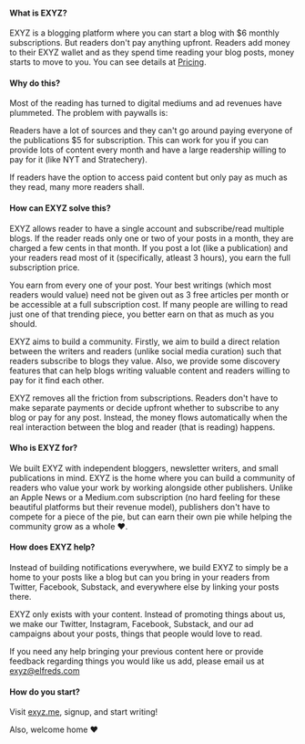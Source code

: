 #### What is EXYZ?

EXYZ is a blogging platform where you can start a blog with $6 monthly subscriptions. But readers don't pay anything upfront. 
Readers add money to their EXYZ wallet and as they spend time reading your blog posts, money starts to move to you. You can see details at [Pricing](https://exyz.elfreds.com/pricing).

#### Why do this?

Most of the reading has turned to digital mediums and ad revenues have plummeted. The problem with paywalls is:

Readers have a lot of sources and they can't go around paying everyone of the publications $5 for subscription. 
This can work for you if you can provide lots of content every month and have a large readership willing to pay for it (like NYT and Stratechery).

If readers have the option to access paid content but only pay as much as they read, many more readers shall.

#### How can EXYZ solve this?

EXYZ allows reader to have a single account and subscribe/read multiple blogs. 
If the reader reads only one or two of your posts in a month, they are charged a few cents in that month.
If you post a lot (like a publication) and your readers read most of it (specifically, atleast 3 hours), you earn the full subscription price.

You earn from every one of your post. Your best writings (which most readers would value) need not be given out as 3 free articles per month or be accessible at a full subscription cost.
If many people are willing to read just one of that trending piece, you better earn on that as much as you should.

EXYZ aims to build a community. 
Firstly, we aim to build a direct relation between the writers and readers (unlike social media curation) such that readers subscribe to blogs they value.
Also, we provide some discovery features that can help blogs writing valuable content and readers willing to pay for it find each other.

EXYZ removes all the friction from subscriptions.
Readers don't have to make separate payments or decide upfront whether to subscribe to any blog or pay for any post. 
Instead, the money flows automatically when the real interaction between the blog and reader (that is reading) happens.

#### Who is EXYZ for?

We built EXYZ with independent bloggers, newsletter writers, and small publications in mind. 
EXYZ is the home where you can build a community of readers who value your work by working alongside other publishers.
Unlike an Apple News or a Medium.com subscription (no hard feeling for these beautiful platforms but their revenue model), 
publishers don't have to compete for a piece of the pie, but can earn their own pie while helping the community grow as a whole ❤️.

#### How does EXYZ help?

Instead of building notifications everywhere, 
we build EXYZ to simply be a home to your posts like a blog but can you bring in your readers from Twitter, Facebook, Substack, and everywhere else by linking your posts there.

EXYZ only exists with your content. Instead of promoting things about us, we make our Twitter, Instagram, Facebook, Substack, and our ad campaigns about your posts, 
things that people would love to read.

If you need any help bringing your previous content here or provide feedback regarding things you would like us add, please email us at exyz@elfreds.com

#### How do you start?

Visit [exyz.me](https://exyz.me), signup, and start writing!

Also, welcome home ❤️
